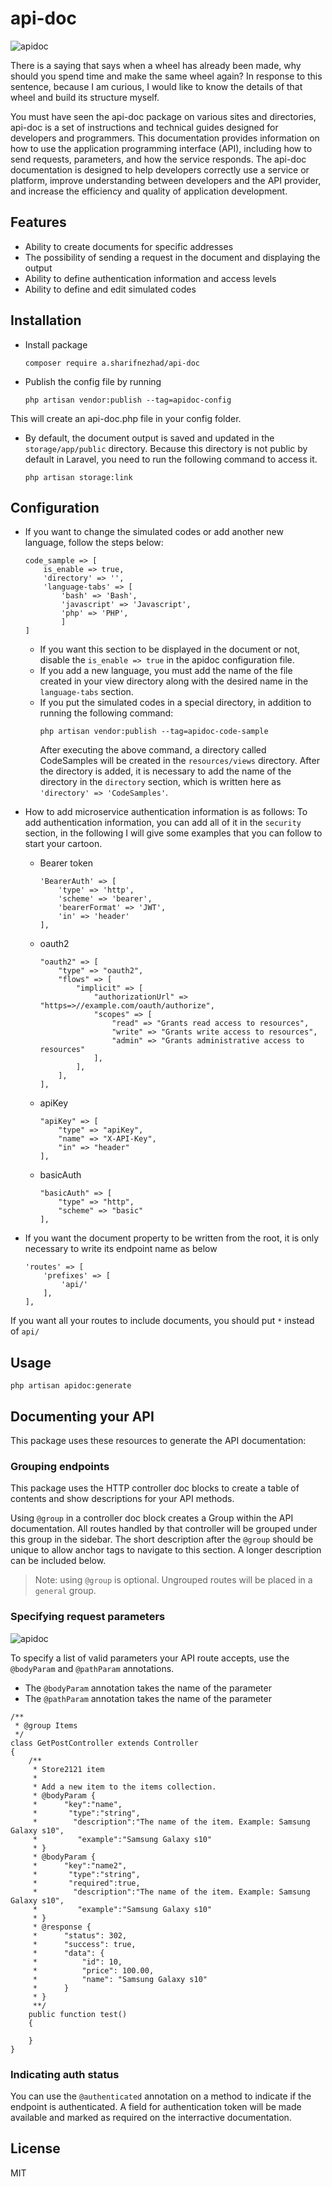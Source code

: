 # api-doc
![apidoc](https://raw.githubusercontent.com/Rebilly/ReDoc/master/demo/redoc-demo.png)

There is a saying that says when a wheel has already been made, why should you spend time and make the same wheel again? In response to this sentence, because I am curious, I would like to know the details of that wheel and build its structure myself.

You must have seen the api-doc package on various sites and directories, api-doc is a set of instructions and technical guides designed for developers and programmers. This documentation provides information on how to use the application programming interface (API), including how to send requests, parameters, and how the service responds. The api-doc documentation is designed to help developers correctly use a service or platform, improve understanding between developers and the API provider, and increase the efficiency and quality of application development.
## Features
- Ability to create documents for specific addresses
- The possibility of sending a request in the document and displaying the output
- Ability to define authentication information and access levels
- Ability to define and edit simulated codes
## Installation
- Install package

    ```
    composer require a.sharifnezhad/api-doc
    ```

- Publish the config file by running

    ```
    php artisan vendor:publish --tag=apidoc-config
    ```

This will create an api-doc.php file in your config folder.
- By default, the document output is saved and updated in the `storage/app/public` directory. 
Because this directory is not public by default in Laravel, you need to run the following command to access it.
    ```
    php artisan storage:link
    ```
## Configuration

- If you want to change the simulated codes or add another new language, follow the steps below:

    ```
    code_sample => [
        is_enable => true,
        'directory' => '',
        'language-tabs' => [
            'bash' => 'Bash',
            'javascript' => 'Javascript',
            'php' => 'PHP',
            ]
    ]
    ```
  - If you want this section to be displayed in the document or not, disable the `is_enable => true` in the apidoc configuration file.
  - If you add a new language, you must add the name of the file created in your view directory along with the desired name in the `language-tabs` section.
  - If you put the simulated codes in a special directory, in addition to running the following command:
    ```
    php artisan vendor:publish --tag=apidoc-code-sample
    ```
    After executing the above command, a directory called CodeSamples will be created in the `resources/views` directory. After the directory is added, it is necessary to add the name of the directory in the `directory` section, which is written here as `'directory' => 'CodeSamples'`.
- How to add microservice authentication information is as follows:
  To add authentication information, you can add all of it in the `security` section, in the following I will give some examples that you can follow to start your cartoon.
  - Bearer token
    ```
    'BearerAuth' => [
        'type' => 'http',
        'scheme' => 'bearer',
        'bearerFormat' => 'JWT',
        'in' => 'header'
    ],
    ```
  - oauth2
    ```
    "oauth2" => [
        "type" => "oauth2",
        "flows" => [
            "implicit" => [
                "authorizationUrl" => "https=>//example.com/oauth/authorize",
                "scopes" => [
                    "read" => "Grants read access to resources",
                    "write" => "Grants write access to resources",
                    "admin" => "Grants administrative access to resources"
                ],
            ],
        ],
    ],
    ```
  - apiKey
    ```
    "apiKey" => [
        "type" => "apiKey",
        "name" => "X-API-Key",
        "in" => "header"
    ],
    ```
  - basicAuth
    ```
    "basicAuth" => [
        "type" => "http",
        "scheme" => "basic"
    ],
    ```
- If you want the document property to be written from the root, it is only necessary to write its endpoint name as below
    ```
    'routes' => [
        'prefixes' => [
            'api/'
        ],
    ],
    ```
If you want all your routes to include documents, you should put `*` instead of `api/`

## Usage
```
php artisan apidoc:generate
```

## Documenting your API
This package uses these resources to generate the API documentation:

### Grouping endpoints
This package uses the HTTP controller doc blocks to create a table of contents and show descriptions for your API methods.

Using `@group` in a controller doc block creates a Group within the API documentation. All routes handled by that controller will be grouped under this group in the sidebar. The short description after the `@group` should be unique to allow anchor tags to navigate to this section. A longer description can be included below.

> Note: using `@group` is optional. Ungrouped routes will be placed in a `general` group.
### Specifying request parameters
![apidoc](https://camo.githubusercontent.com/3de93d7906275d504bc83c315d962e7edac6e461b6ad1a35c75be95a538af742/68747470733a2f2f7265732e636c6f7564696e6172792e636f6d2f6f7661632f696d6167652f75706c6f61642f76313535363636323836342f736861646f775f696d6167655f3130333033395f73737169726a2e706e67)

To specify a list of valid parameters your API route accepts, use the `@bodyParam` and `@pathParam` annotations.

- The `@bodyParam` annotation takes the name of the parameter
- The `@pathParam` annotation takes the name of the parameter

```
/**
 * @group Items
 */
class GetPostController extends Controller
{
    /**
     * Store2121 item
     *
     * Add a new item to the items collection.
     * @bodyParam {
     *      "key":"name",
     *       "type":"string",
     *        "description":"The name of the item. Example: Samsung Galaxy s10",
     *         "example":"Samsung Galaxy s10"
     * }
     * @bodyParam {
     *      "key":"name2",
     *       "type":"string",
     *       "required":true,
     *        "description":"The name of the item. Example: Samsung Galaxy s10",
     *         "example":"Samsung Galaxy s10"
     * }
     * @response {
     *      "status": 302,
     *      "success": true,
     *      "data": {
     *          "id": 10,
     *          "price": 100.00,
     *          "name": "Samsung Galaxy s10"
     *      }
     * }
     **/
    public function test()
    {

    }
}
```
### Indicating auth status
You can use the `@authenticated` annotation on a method to indicate if the endpoint is authenticated. A field for authentication token will be made available and marked as required on the interractive documentation.

## License
MIT

